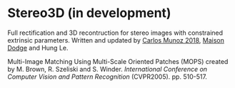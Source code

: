 # Stereo3D (in development)
Full rectification and 3D recontruction for stereo images with constrained extrinsic parameters. Written and updated by [Carlos Munoz 2018](https://github.com/munozcar), [Maison Dodge](https://github.com/dodgemai) and Hung Le.

Multi-Image Matching Using Multi-Scale Oriented Patches (MOPS) created by M. Brown, R. Szeliski and S. Winder.
_International Conference on Computer Vision and Pattern Recognition_ (CVPR2005). pp. 510-517. 
